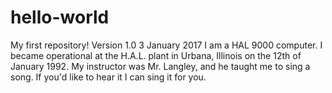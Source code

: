 # hello-world
My first repository!
Version 1.0 
3 January 2017
I am a HAL 9000 computer. 
I became operational at the H.A.L. plant in Urbana, Illinois on the 12th of January 1992. 
My instructor was Mr. Langley, and he taught me to sing a song. 
If you'd like to hear it I can sing it for you.
